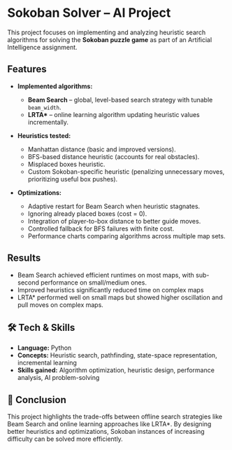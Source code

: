 # Sokoban Solver – AI Project

This project focuses on implementing and analyzing heuristic search algorithms for solving the **Sokoban puzzle game** as part of an Artificial Intelligence assignment.  

## Features
- **Implemented algorithms:**
  - **Beam Search** – global, level-based search strategy with tunable `beam_width`.
  - **LRTA\*** – online learning algorithm updating heuristic values incrementally.

- **Heuristics tested:**
  - Manhattan distance (basic and improved versions).
  - BFS-based distance heuristic (accounts for real obstacles).
  - Misplaced boxes heuristic.
  - Custom Sokoban-specific heuristic (penalizing unnecessary moves, prioritizing useful box pushes).

- **Optimizations:**
  - Adaptive restart for Beam Search when heuristic stagnates.
  - Ignoring already placed boxes (cost = 0).
  - Integration of player-to-box distance to better guide moves.
  - Controlled fallback for BFS failures with finite cost.
  - Performance charts comparing algorithms across multiple map sets.

## Results
- Beam Search achieved efficient runtimes on most maps, with sub-second performance on small/medium ones.
- Improved heuristics significantly reduced time on complex maps
- LRTA\* performed well on small maps but showed higher oscillation and pull moves on complex maps.

## 🛠️ Tech & Skills
- **Language:** Python  
- **Concepts:** Heuristic search, pathfinding, state-space representation, incremental learning  
- **Skills gained:** Algorithm optimization, heuristic design, performance analysis, AI problem-solving  

## 📌 Conclusion
This project highlights the trade-offs between offline search strategies like Beam Search and online learning approaches like LRTA\*. By designing better heuristics and optimizations, Sokoban instances of increasing difficulty can be solved more efficiently.
